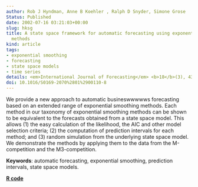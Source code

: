 ```yaml
---
author: Rob J Hyndman, Anne B Koehler , Ralph D Snyder, Simone Grose
Status: Published
date: 2002-07-16 03:21:03+00:00
slug: hksg
title: A state space framework for automatic forecasting using exponential smoothing
  methods
kind: article
tags:
- exponential smoothing
- forecasting
- state space models
- time series
details: <em>International Journal of Forecasting</em> <b>18</b>(3), 439-454
doi: 10.1016/S0169-2070%2801%2900110-8
---
```



We provide a new approach to automatic busineswwwwws forecasting based on an extended range of exponential smoothing methods. Each method in our taxonomy of exponential smoothing methods can be shown to be equivalent to the forecasts obtained from a state space model. This allows (1) the easy calculation of the likelihood, the AIC and other model selection criteria; (2) the computation of prediction intervals for each method; and (3) random simulation from the underlying state space model. We demonstrate the methods by applying them to the data from the M-competition and the M3-competition.

**Keywords**: automatic forecasting, exponential smoothing, prediction intervals, state space models.

**[R code](http://pkg.robjhyndman.com/forecast)**
